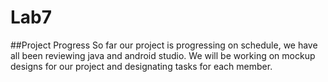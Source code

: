 # Lab7

##Project Progress
So far our project is progressing on schedule, we have all been reviewing java and android studio. We will be working on mockup designs for our project and designating tasks for each member.
